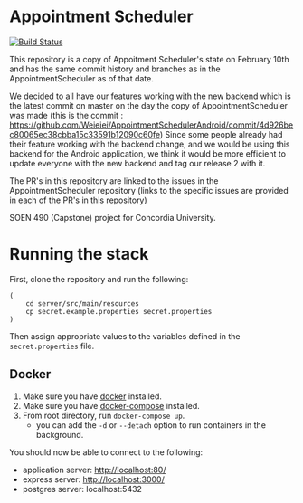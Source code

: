 # Appointment Scheduler


[![Build Status](https://travis-ci.com/Weieiei/AppointmentSchedulerAndroid.svg?token=7N9eDY6SkjyrqRyfMw8A&branch=master)](https://travis-ci.com/Weieiei/AppointmentSchedulerAndroid)


This repository is a copy of Appoitment Scheduler's state on February 10th and has the same commit history and branches as in the AppointmentScheduler as of that date.

We decided to all have our features working with the new backend which is the latest commit on master on the day the copy of AppointmentScheduler was made (this is the commit : https://github.com/Weieiei/AppointmentSchedulerAndroid/commit/4d926bec80065ec38cbba15c33591b12090c60fe) 
Since some people already had their feature working with the backend change, and  we would be using this backend for the Android application, we think it would be more efficient to update everyone with the new backend and tag our release 2 with it. 

The PR's in this repository are linked to the issues in the AppointmentScheduler repository (links to the specific issues are provided in each of the PR's in this repository)

SOEN 490 (Capstone) project for Concordia University.

# Running the stack

First, clone the repository and run the following:

```
(
    cd server/src/main/resources
    cp secret.example.properties secret.properties
)
```

Then assign appropriate values to the variables defined in the `secret.properties` file.

## Docker

1. Make sure you have [docker](https://docs.docker.com/install/#supported-platforms) installed.
2. Make sure you have [docker-compose](https://docs.docker.com/compose/install/#install-compose) installed.
3. From root directory, run `docker-compose up`.
    - you can add the `-d` or `--detach` option to run containers in the background.

You should now be able to connect to the following:

- application server: [http://localhost:80/](http://localhost:80/)
- express server: [http://localhost:3000/](http://localhost:3000/)
- postgres server: localhost:5432
